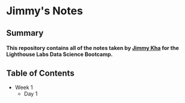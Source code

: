# Jimmy's Notes 

## Summary

#### This repository contains all of the notes taken by [Jimmy Kha](https://github.com/JamesKha) for the Lighthouse Labs Data Science Bootcamp.


## Table of Contents
* Week 1
  * Day 1